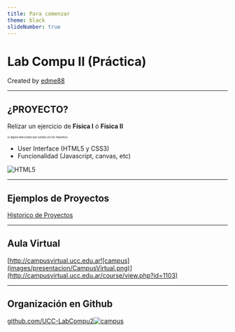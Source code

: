 ```yaml
---
title: Para comenzar
theme: black
slideNumber: true
---
```


# Lab Compu II (Práctica)
Created by <i class="fab fa-telegram"></i>
[edme88]("https://t.me/edme88")

---
## ¿PROYECTO?
    
Relizar un ejercicio de **Física I** ó **Física II**

<span style="font-size: 0.4em">(o alguna idea propia que cumpla con los requisitos)</span>

* User Interface (HTML5 y CSS3)
* Funcionalidad (Javascript, canvas, etc)


![HTML5](images/presentacion/HTML5.png)

---
## Ejemplos de Proyectos
[Historico de Proyectos](https://ucc-labcompu2-historico.github.io/)


---
## Aula Virtual
[http://campusvirtual.ucc.edu.ar![campus](images/presentacion/CampusVirtual.png)](http://campusvirtual.ucc.edu.ar/course/view.php?id=1103)

---
## Organización en Github

[github.com/UCC-LabCompu2![campus](images/presentacion/github.png)](github.com/UCC-LabCompu2)


